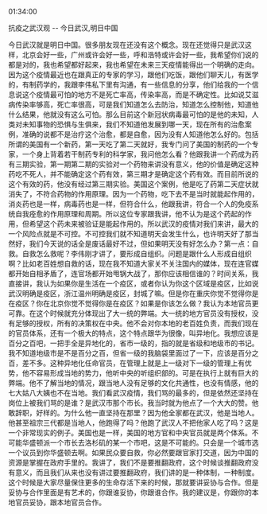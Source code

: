 01:34:00

抗疫之武汉观 -- 今日武汉,明日中国

今日武汉就是明日中国。很多朋友现在还没有这个概念。现在还觉得只是武汉这样，北京会好一些，广州或许会好一些，呼和浩特或许会好一些，我希望你们说的都是对的，我也希望都好起来，我也希望在未来三天疫情能得出一个明确的走向。因为这个疫情最近也在跟真正的专家的学习，跟他们吃饭，跟他们聊天儿，有医学的，有制药学的，我跟李伟私下里有沟通，有一些信息的分享，他们给我的一个信息说这个疫情最可怕的地方不是死亡率高，传染率高，而是不确定性。比如说艾滋病传染率够高，死亡率很高，可是我们知道怎么去防治，知道怎么控制他，知道他什么结果，他就没有这么可怕。那么目前这个新冠状病毒最可怕的是他的未知，人类对未知事物的恐惧与生俱来，我们不知道他发展到哪一天，现在所有的治愈案例，准确的说都不是治疗这个治愈，都是自愈，因为没有人知道他怎么好的。包括所谓的美国有一个新药，第一天吃了第二天就好，我专门问了美国的制药的一个专家，一个身上背着若干制药专利的科学家，我问他怎么看？他跟我讲一个药成为药有三期实验，第一期第二期的实验对一个药物来讲没有意义，他的价值是确定这种药吃不死人，并不能确定这个药有效，第三期才是确定这个药有效。而目前所说的这个有效的药，他没有经过第三期实验。美国这个案例，他是吃了药第二天症状就消失了，不符合药物的作用原理。因为一个药物，吃下去不是当时就能起作用的，消炎药也是一样，病毒药也是一样，但符合什么，他跟我讲，符合一个人的免疫系统自我痊愈的作用原理和周期。所以这位专家跟我讲，他不认为是这个药起的作用，但希望这个药未来被验证是能起作用的。所以武汉的疫情对我们来讲，最大的一个风险点就是不可控。不可控我们就不知道明天会发生什么，也许明天好了那当然好，我们今天说的话全是废话最好不过，但如果明天没有好怎么办？第一点：自救。自救怎么救呢？李伟刚才讲了，要形成自组织。问题是跟什么人形成自组织啊？比如老百姓想自救的话，现在我不知道大家关不关注国内的媒体，现在连官媒都开始自相矛盾了，连官场都开始甩锅大战了，那你应该相信谁的？时间关系，我直接讲，我认为如果你是生活在一个疫区，或者你认为你这个区域是疫区，比如说武汉明确是疫区，浙江温州明确是疫区，封城了嘛。但是你在重庆你觉不觉得你是在疫区？你在北京你觉不觉得你是在疫区？如果是你该怎么做？我认为本地官员更可靠。在这个时候就充分体现出了大一统的弊端。大一统的地方官员没有授权，没有足够的授权，所有的决策权在中央。他不会对你本地的老百姓负责，而我们现在的官员体系，还有一个极大的特点，这个特点跟华为很像，叫异地化。我想应该是百分之百吧，一把手全是异地化的，省市一级的，指的就是省级和地级市的书记。我不知道地级市是不是百分之百，但省一级的我脑袋里面过了一下，应该是百分之百，差不多。这种异地化任命官员，在管理上就是上一级对下一级的管理上有优势，他不容易形成当地的势力，他听中央的听组织部的。可是在执行上就有巨大的弊端。他不了解当地的情况，跟当地人没有足够的文化共通性，也没有情感，他的七大姑八大姨也不在当地。我们看武汉疫情，我们骂的最多的，但是依然还坚持在岗位上被我们骂的是谁？是武汉市那个市长。我当时就为他点了一个大大的赞。他敢辞职，好样的。为什么他一直坚持在那里？因为他全家都在武汉，他是当地人。他甚至祖宗三代都是当地人，他跑得了吗？他跑了武汉人不把他家人吃了吗？这是一个非常现实的例子。美国也是一样，美国的地方官和中央官员就是两个体系。不可能华盛顿派一个市长去洛杉矶的某一个市吧，这是不可能的。只会是一个城市选一个议员到你华盛顿去啊。如果民众要自救，你必然要跟官家打交道，因为中国的资源是掌握在政府手里的。我讲了，我们不是要推翻政府，这个时候谈推翻政府没有意义，而且我们从来也没有讲过要推翻政府，我们讲的是一种体制，一种制度。这个时候是大家尽量保住更多的生命存活下来的时候，那就要讲妥协与合作。但是妥协与合作里面是有艺术的，你跟谁妥协，你跟谁合作。我的建议是，你跟你的本地官员妥协，跟本地官员合作。